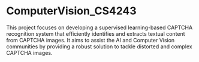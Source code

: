 # ComputerVision_CS4243
This project focuses on developing a supervised learning-based CAPTCHA recognition system that efficiently identifies and extracts textual content from CAPTCHA images. It aims to assist the AI and Computer Vision communities by providing a robust solution to tackle distorted and complex CAPTCHA images.
